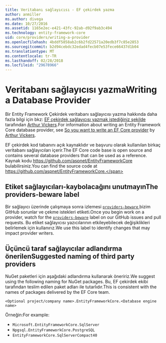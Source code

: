 ```yaml
---
title: Veritabanı sağlayıcısı - EF çekirdek yazma
author: anmiller
ms.author: divega
ms.date: 10/27/2016
ms.assetid: 1165e2ec-e421-43fc-92ab-d92f9ab3c494
ms.technology: entity-framework-core
uid: core/providers/writing-a-provider
ms.openlocfilehash: 4bddf5858ab2c6b2fd22571a20edb3f7c85e2853
ms.sourcegitcommit: b2d94cebdc32edad4fecb07e53fece66437d1b04
ms.translationtype: MT
ms.contentlocale: tr-TR
ms.lasthandoff: 02/28/2018
ms.locfileid: "29678966"
---
```

# <a name="writing-a-database-provider"></a><span data-ttu-id="e0fa8-102">Veritabanı sağlayıcısı yazma</span><span class="sxs-lookup"><span data-stu-id="e0fa8-102">Writing a Database Provider</span></span>

<span data-ttu-id="e0fa8-103">Bir Entity Framework Çekirdek veritabanı sağlayıcısı yazma hakkında daha fazla bilgi için bkz: [EF çekirdek sağlayıcısı yazmak istediğiniz şekilde](https://blog.oneunicorn.com/2016/11/11/so-you-want-to-write-an-ef-core-provider/) tarafından [Arthur Vickers](https://github.com/ajcvickers).</span><span class="sxs-lookup"><span data-stu-id="e0fa8-103">For information about writing an Entity Framework Core database provider, see [So you want to write an EF Core provider](https://blog.oneunicorn.com/2016/11/11/so-you-want-to-write-an-ef-core-provider/) by [Arthur Vickers](https://github.com/ajcvickers).</span></span>

<span data-ttu-id="e0fa8-104">EF çekirdek kod tabanını açık kaynaklıdır ve başvuru olarak kullanılan birkaç veritabanı sağlayıcıları içerir.</span><span class="sxs-lookup"><span data-stu-id="e0fa8-104">The EF Core code base is open source and contains several database providers that can be used as a reference.</span></span> <span data-ttu-id="e0fa8-105">Kaynak kodu https://github.com/aspnet/EntityFrameworkCore bulabilirsiniz.</span><span class="sxs-lookup"><span data-stu-id="e0fa8-105">You can find the source code at https://github.com/aspnet/EntityFrameworkCore.</span></span>

## <a name="the-providers-beware-label"></a><span data-ttu-id="e0fa8-106">Etiket sağlayıcıları-kaybolacağını unutmayın</span><span class="sxs-lookup"><span data-stu-id="e0fa8-106">The providers-beware label</span></span>

<span data-ttu-id="e0fa8-107">Bir sağlayıcı üzerinde çalışmaya sonra izlemesi [ `providers-beware` ](https://github.com/aspnet/EntityFrameworkCore/labels/providers-beware) bizim GitHub sorunlar ve çekme istekleri etiketi.</span><span class="sxs-lookup"><span data-stu-id="e0fa8-107">Once you begin work on a provider, watch for the [`providers-beware`](https://github.com/aspnet/EntityFrameworkCore/labels/providers-beware) label on our GitHub issues and pull requests.</span></span> <span data-ttu-id="e0fa8-108">Bu etiket sağlayıcısı yazıcılarının etkileyebilecek değişiklikleri belirlemek için kullanırız.</span><span class="sxs-lookup"><span data-stu-id="e0fa8-108">We use this label to identify changes that may impact provider writers.</span></span>

## <a name="suggested-naming-of-third-party-providers"></a><span data-ttu-id="e0fa8-109">Üçüncü taraf sağlayıcılar adlandırma önerilen</span><span class="sxs-lookup"><span data-stu-id="e0fa8-109">Suggested naming of third party providers</span></span>

<span data-ttu-id="e0fa8-110">NuGet paketleri için aşağıdaki adlandırma kullanarak öneririz.</span><span class="sxs-lookup"><span data-stu-id="e0fa8-110">We suggest using the following naming for NuGet packages.</span></span> <span data-ttu-id="e0fa8-111">Bu, EF çekirdek ekibi tarafından teslim edilen paket adları ile tutarlıdır.</span><span class="sxs-lookup"><span data-stu-id="e0fa8-111">This is consistent with the names of packages delivered by the EF Core team.</span></span>

`<Optional project/company name>.EntityFrameworkCore.<Database engine name>`

<span data-ttu-id="e0fa8-112">Örneğin:</span><span class="sxs-lookup"><span data-stu-id="e0fa8-112">For example:</span></span>
* `Microsoft.EntityFrameworkCore.SqlServer`
* `Npgsql.EntityFrameworkCore.PostgreSQL`
* `EntityFrameworkCore.SqlServerCompact40`
